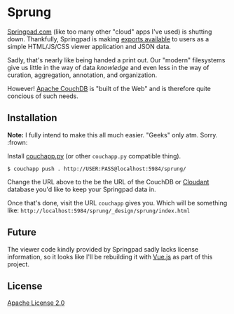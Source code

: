 # Sprung

[Springpad.com](http://springpad.com/) (like too many other "cloud"
apps I've used) is shutting down. Thankfully, Springpad is making
[exports available](https://springpad.com/blog/2014/05/springpad-says-goodbye/)
to users as a simple HTML/JS/CSS viewer application and JSON data.

Sadly, that's nearly like being handed a print out. Our "modern"
filesystems give us little in the way of data *knowledge* and even
less in the way of curation, aggregation, annotation, and organization.

However! [Apache CouchDB](http://couchdb.apache.org/) is "built of the
Web" and is therefore quite concious of such needs.

## Installation

**Note:** I fully intend to make this all much easier. "Geeks" only atm.
Sorry. :frown:

Install [couchapp.py](http://github.com/couchapp/couchapp)
(or other `couchapp.py` compatible thing).

```
$ couchapp push . http://USER:PASS@localhost:5984/sprung/
```

Change the URL above to the be the URL of the CouchDB or
[Cloudant](http://cloudant.com/) database you'd like to keep your Springpad
data in.

Once that's done, visit the URL `couchapp` gives you. Which will be
something like: `http://localhost:5984/sprung/_design/sprung/index.html`

## Future

The viewer code kindly provided by Springpad sadly lacks license information,
so it looks like I'll be rebuilding it with [Vue.js](http://vuejs.com/) as
part of this project.

## License

[Apache License 2.0](http://apache.org/licenses/LICENSE-2.0)

